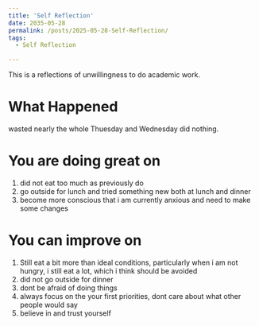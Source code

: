 ```yaml
---
title: 'Self Reflection'
date: 2035-05-28
permalink: /posts/2025-05-28-Self-Reflection/
tags:
  - Self Reflection

---
```


This is a reflections of unwillingness to do academic work. 


What Happened
======
wasted nearly the whole Thuesday and Wednesday did nothing.

You are doing great on
======
1. did not eat too much as previously do
2. go outside for lunch and tried something new both at lunch and dinner
3. become more conscious that i am currently anxious and need to make some changes


You can improve on
======
1. Still eat a bit more than ideal conditions, particularly when i am not hungry, i still eat a lot, which i think should be avoided
2. did not go outside for dinner
3. dont be afraid of doing things
4. always focus on the your first priorities, dont care about what other people would say
5. believe in and trust yourself
